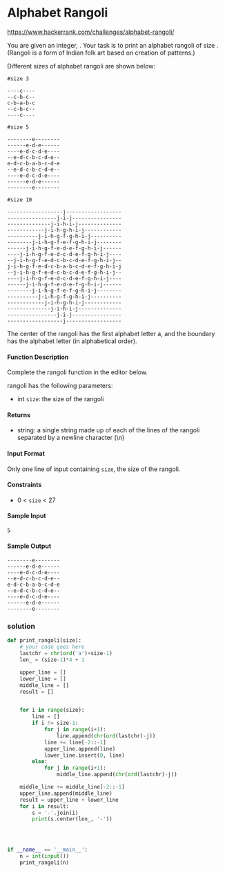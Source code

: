# Alphabet Rangoli

https://www.hackerrank.com/challenges/alphabet-rangoli/

You are given an integer, . Your task is to print an alphabet rangoli of size . (Rangoli is a form of Indian folk art based on creation of patterns.)

Different sizes of alphabet rangoli are shown below:

```
#size 3

----c----
--c-b-c--
c-b-a-b-c
--c-b-c--
----c----

#size 5

--------e--------
------e-d-e------
----e-d-c-d-e----
--e-d-c-b-c-d-e--
e-d-c-b-a-b-c-d-e
--e-d-c-b-c-d-e--
----e-d-c-d-e----
------e-d-e------
--------e--------

#size 10

------------------j------------------
----------------j-i-j----------------
--------------j-i-h-i-j--------------
------------j-i-h-g-h-i-j------------
----------j-i-h-g-f-g-h-i-j----------
--------j-i-h-g-f-e-f-g-h-i-j--------
------j-i-h-g-f-e-d-e-f-g-h-i-j------
----j-i-h-g-f-e-d-c-d-e-f-g-h-i-j----
--j-i-h-g-f-e-d-c-b-c-d-e-f-g-h-i-j--
j-i-h-g-f-e-d-c-b-a-b-c-d-e-f-g-h-i-j
--j-i-h-g-f-e-d-c-b-c-d-e-f-g-h-i-j--
----j-i-h-g-f-e-d-c-d-e-f-g-h-i-j----
------j-i-h-g-f-e-d-e-f-g-h-i-j------
--------j-i-h-g-f-e-f-g-h-i-j--------
----------j-i-h-g-f-g-h-i-j----------
------------j-i-h-g-h-i-j------------
--------------j-i-h-i-j--------------
----------------j-i-j----------------
------------------j------------------
```

The center of the rangoli has the first alphabet letter a, and the boundary has the alphabet letter (in alphabetical order).

#### Function Description

Complete the rangoli function in the editor below.

rangoli has the following parameters:

- int `size`: the size of the rangoli

#### Returns

- string: a single string made up of each of the lines of the rangoli separated by a newline character (\n)

#### Input Format

Only one line of input containing `size`, the size of the rangoli.

#### Constraints

- 0 < `size` < 27

#### Sample Input

`5`

#### Sample Output

```
--------e--------
------e-d-e------
----e-d-c-d-e----
--e-d-c-b-c-d-e--
e-d-c-b-a-b-c-d-e
--e-d-c-b-c-d-e--
----e-d-c-d-e----
------e-d-e------
--------e--------
```

### solution

```python
def print_rangoli(size):
    # your code goes here
    lastchr = chr(ord('a')+size-1)
    len_ = (size-1)*4 + 1

    upper_line = []
    lower_line = []
    middle_line = []
    result = []


    for i in range(size):
        line = []
        if i != size-1:
            for j in range(i+1):
                line.append(chr(ord(lastchr)-j))
            line += line[-2::-1]
            upper_line.append(line)
            lower_line.insert(0, line)
        else:
            for j in range(i+1):
                middle_line.append(chr(ord(lastchr)-j))

    middle_line += middle_line[-2::-1]
    upper_line.append(middle_line)
    result = upper_line + lower_line
    for i in result:
        s = '-'.join(i)
        print(s.center(len_, '-'))




if __name__ == '__main__':
    n = int(input())
    print_rangoli(n)

```
